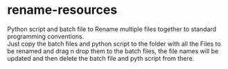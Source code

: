 # rename-resources
Python script and batch file to Rename multiple files together to standard programming conventions.<br/>
Just copy the batch files and python script to the folder with all the Files to be renamed and drag n drop them to the batch files, the file names will be updated and then delete the batch file and pyth script from there.
